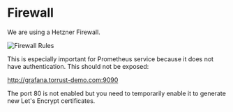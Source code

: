 # Firewall

We are using a Hetzner Firewall.

![Firewall Rules](./do-firewall-configuration.png)

This is especially important for Prometheus service because it does not have authentication. This should not be exposed:

<http://grafana.torrust-demo.com:9090>

The port 80 is not enabled but you need to temporarily enable it to generate new Let's Encrypt certificates.

